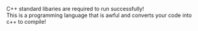 C++ standard libaries are required to run successfully!  
This is a programming language that is awful and converts your code into c++ to compile!
